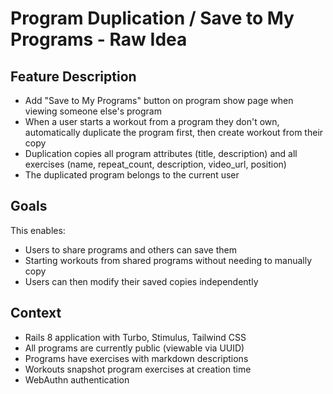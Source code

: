 # Program Duplication / Save to My Programs - Raw Idea

## Feature Description

- Add "Save to My Programs" button on program show page when viewing someone else's program
- When a user starts a workout from a program they don't own, automatically duplicate the program first, then create workout from their copy
- Duplication copies all program attributes (title, description) and all exercises (name, repeat_count, description, video_url, position)
- The duplicated program belongs to the current user

## Goals

This enables:
- Users to share programs and others can save them
- Starting workouts from shared programs without needing to manually copy
- Users can then modify their saved copies independently

## Context

- Rails 8 application with Turbo, Stimulus, Tailwind CSS
- All programs are currently public (viewable via UUID)
- Programs have exercises with markdown descriptions
- Workouts snapshot program exercises at creation time
- WebAuthn authentication

